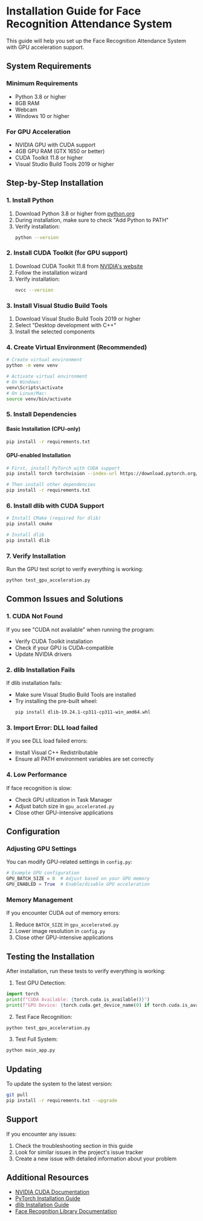 # Installation Guide for Face Recognition Attendance System

This guide will help you set up the Face Recognition Attendance System with GPU acceleration support.

## System Requirements

### Minimum Requirements
- Python 3.8 or higher
- 8GB RAM
- Webcam
- Windows 10 or higher

### For GPU Acceleration
- NVIDIA GPU with CUDA support
- 4GB GPU RAM (GTX 1650 or better)
- CUDA Toolkit 11.8 or higher
- Visual Studio Build Tools 2019 or higher

## Step-by-Step Installation

### 1. Install Python
1. Download Python 3.8 or higher from [python.org](https://www.python.org/downloads/)
2. During installation, make sure to check "Add Python to PATH"
3. Verify installation:
   ```bash
   python --version
   ```

### 2. Install CUDA Toolkit (for GPU support)
1. Download CUDA Toolkit 11.8 from [NVIDIA's website](https://developer.nvidia.com/cuda-11-8-0-download-archive)
2. Follow the installation wizard
3. Verify installation:
   ```bash
   nvcc --version
   ```

### 3. Install Visual Studio Build Tools
1. Download Visual Studio Build Tools 2019 or higher
2. Select "Desktop development with C++"
3. Install the selected components

### 4. Create Virtual Environment (Recommended)
```bash
# Create virtual environment
python -m venv venv

# Activate virtual environment
# On Windows:
venv\Scripts\activate
# On Linux/Mac:
source venv/bin/activate
```

### 5. Install Dependencies

#### Basic Installation (CPU-only)
```bash
pip install -r requirements.txt
```

#### GPU-enabled Installation
```bash
# First, install PyTorch with CUDA support
pip install torch torchvision --index-url https://download.pytorch.org/whl/cu118

# Then install other dependencies
pip install -r requirements.txt
```

### 6. Install dlib with CUDA Support
```bash
# Install CMake (required for dlib)
pip install cmake

# Install dlib
pip install dlib
```

### 7. Verify Installation

Run the GPU test script to verify everything is working:
```bash
python test_gpu_acceleration.py
```

## Common Issues and Solutions

### 1. CUDA Not Found
If you see "CUDA not available" when running the program:
- Verify CUDA Toolkit installation
- Check if your GPU is CUDA-compatible
- Update NVIDIA drivers

### 2. dlib Installation Fails
If dlib installation fails:
- Make sure Visual Studio Build Tools are installed
- Try installing the pre-built wheel:
  ```bash
  pip install dlib-19.24.1-cp311-cp311-win_amd64.whl
  ```

### 3. Import Error: DLL load failed
If you see DLL load failed errors:
- Install Visual C++ Redistributable
- Ensure all PATH environment variables are set correctly

### 4. Low Performance
If face recognition is slow:
- Check GPU utilization in Task Manager
- Adjust batch size in `gpu_accelerated.py`
- Close other GPU-intensive applications

## Configuration

### Adjusting GPU Settings
You can modify GPU-related settings in `config.py`:
```python
# Example GPU configuration
GPU_BATCH_SIZE = 8  # Adjust based on your GPU memory
GPU_ENABLED = True  # Enable/disable GPU acceleration
```

### Memory Management
If you encounter CUDA out of memory errors:
1. Reduce `BATCH_SIZE` in `gpu_accelerated.py`
2. Lower image resolution in `config.py`
3. Close other GPU-intensive applications

## Testing the Installation

After installation, run these tests to verify everything is working:

1. Test GPU Detection:
```python
import torch
print(f"CUDA Available: {torch.cuda.is_available()}")
print(f"GPU Device: {torch.cuda.get_device_name(0) if torch.cuda.is_available() else 'None'}")
```

2. Test Face Recognition:
```bash
python test_gpu_acceleration.py
```

3. Test Full System:
```bash
python main_app.py
```

## Updating

To update the system to the latest version:
```bash
git pull
pip install -r requirements.txt --upgrade
```

## Support

If you encounter any issues:
1. Check the troubleshooting section in this guide
2. Look for similar issues in the project's issue tracker
3. Create a new issue with detailed information about your problem

## Additional Resources

- [NVIDIA CUDA Documentation](https://docs.nvidia.com/cuda/)
- [PyTorch Installation Guide](https://pytorch.org/get-started/locally/)
- [dlib Installation Guide](http://dlib.net/compile.html)
- [Face Recognition Library Documentation](https://face-recognition.readthedocs.io/) 